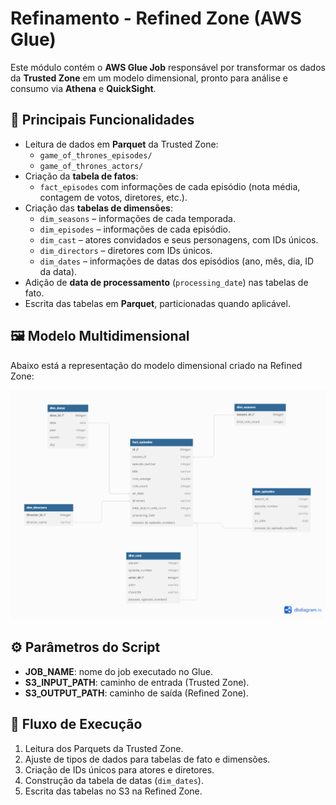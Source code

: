 # Refinamento - Refined Zone (AWS Glue)

Este módulo contém o **AWS Glue Job** responsável por transformar os dados da **Trusted Zone** em um modelo dimensional, pronto para análise e consumo via **Athena** e **QuickSight**.

## 🔑 Principais Funcionalidades
- Leitura de dados em **Parquet** da Trusted Zone:
  - `game_of_thrones_episodes/`
  - `game_of_thrones_actors/`
- Criação da **tabela de fatos**:
  - `fact_episodes` com informações de cada episódio (nota média, contagem de votos, diretores, etc.).
- Criação das **tabelas de dimensões**:
  - `dim_seasons` – informações de cada temporada.  
  - `dim_episodes` – informações de cada episódio.  
  - `dim_cast` – atores convidados e seus personagens, com IDs únicos.  
  - `dim_directors` – diretores com IDs únicos.  
  - `dim_dates` – informações de datas dos episódios (ano, mês, dia, ID da data).
- Adição de **data de processamento** (`processing_date`) nas tabelas de fato.
- Escrita das tabelas em **Parquet**, particionadas quando aplicável.

## 🖼 Modelo Multidimensional
Abaixo está a representação do modelo dimensional criado na Refined Zone:

![Modelo Multidimensional](../evidencias/modelo_multidimensional.png)

## ⚙️ Parâmetros do Script
- **JOB_NAME**: nome do job executado no Glue.  
- **S3_INPUT_PATH**: caminho de entrada (Trusted Zone).  
- **S3_OUTPUT_PATH**: caminho de saída (Refined Zone).  

## 🚀 Fluxo de Execução
1. Leitura dos Parquets da Trusted Zone.  
2. Ajuste de tipos de dados para tabelas de fato e dimensões.  
3. Criação de IDs únicos para atores e diretores.  
4. Construção da tabela de datas (`dim_dates`).  
5. Escrita das tabelas no S3 na Refined Zone.  
